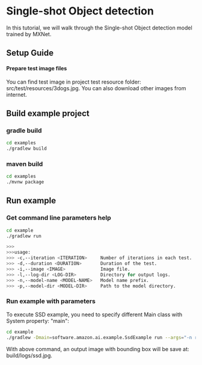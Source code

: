 Single-shot Object detection
============================

In this tutorial, we will walk through the Single-shot Object detection model trained by MXNet.

## Setup Guide

#### Prepare test image files

You can find test image in project test resource folder: src/test/resources/3dogs.jpg.
You can also download other images from internet.


## Build example project

### gradle build

```sh
cd examples
./gradlew build
```

### maven build

```sh
cd examples
./mvnw package
```

## Run example

### Get command line parameters help
```sh
cd example
./gradlew run

>>>
>>>usage:
>>> -c,--iteration <ITERATION>     Number of iterations in each test.
>>> -d,--duration <DURATION>       Duration of the test.
>>> -i,--image <IMAGE>             Image file.
>>> -l,--log-dir <LOG-DIR>         Directory for output logs.
>>> -n,--model-name <MODEL-NAME>   Model name prefix.
>>> -p,--model-dir <MODEL-DIR>     Path to the model directory.
```

### Run example with parameters

To execute SSD example, you need to specify different Main class with System property: "main":

```sh
cd example
./gradlew -Dmain=software.amazon.ai.example.SsdExample run --args="-n resnet50_ssd_model -l build/logs -i src/test/resources/3dogs.jpg"
```

With above command, an output image with bounding box will be save at: build/logs/ssd.jpg.
